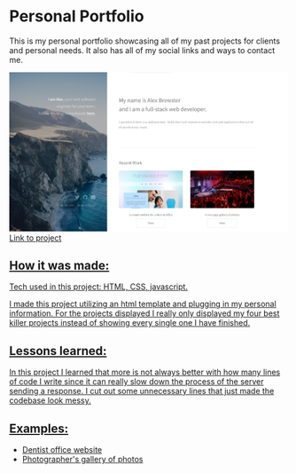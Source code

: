 <div>
  <h1>Personal Portfolio</h1>
  <p>This is my personal portfolio showcasing all of my past projects for clients and personal needs. It also has all of my social links and ways to contact me.</p>
  <img src='Personal Portfolio/images/fulls/Screenshot 2023-07-22 124613.png'>
  <span><a href='https://vercel.app'>Link to project</span>
</div>
<div>
  <h2>How it was made:</h2>
  <p>Tech used in this project: HTML, CSS, javascript.</p>
  <p>I made this project utilizing an html template and plugging in my personal information. For the projects displayed I really only displayed my four best killer     projects instead of showing every single one I have finished.</p>
</div>
<div>
  <h2>Lessons learned:</h2>
  <p>In this project I learned that more is not always better with how many lines of code I write since it can really slow down the process of the server sending a     response. I cut out some unnecessary lines that just made the codebase look messy.</p>
</div>
<div>
  <h2>Examples:</h2>
  <ul>
    <li><a href='https://fivestardentistry.netlify.app'>Dentist office website</li>
    <li><a href='https://lrphotography.netlify.app'>Photographer's gallery of photos</li>
  </ul>
</div>
